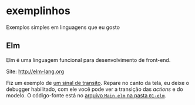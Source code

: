 # exemplinhos
Exemplos simples em linguagens que eu gosto

## Elm
Elm é uma linguagem funcional para desenvolvimento de front-end.

Site: http://elm-lang.org

Fiz um exemplo de [um sinal de transito](http://soapdog.github.io/exemplinhos/01-elm/index.html). Repare no canto da tela, eu deixe o debugger habilitado, com ele você pode ver a transição das _actions_ e do modelo. O código-fonte está no [arquivo `Main.elm` na pasta `01-elm`](01-elm/Main.elm).

